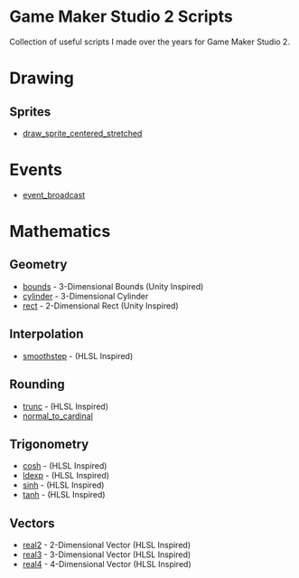 # Game Maker Studio 2 Scripts
Collection of useful scripts I made over the years for Game Maker Studio 2.

# Drawing
## Sprites
- [draw_sprite_centered_stretched](/Drawing/Sprites/draw_sprite_centered_stretched.gml)

# Events
- [event_broadcast](/Events/event_broadcast.gml)

# Mathematics
## Geometry
- [bounds](/Mathematics/Geometry/bounds.gml) - 3-Dimensional Bounds (Unity Inspired)
- [cylinder](/Mathematics/Geometry/cylinder.gml) - 3-Dimensional Cylinder
- [rect](/Mathematics/Geometry/rect.gml) - 2-Dimensional Rect (Unity Inspired)
## Interpolation
- [smoothstep](/Mathematics/Interpolation/smoothstep.gml) - (HLSL Inspired)
## Rounding
- [trunc](/Mathematics/Rounding/trunc.gml) - (HLSL Inspired)
- [normal_to_cardinal](/Mathematics/Rounding/normal_to_cardinal.gml)
## Trigonometry
- [cosh](/Mathematics/Trigonometry/cosh.gml) - (HLSL Inspired)
- [ldexp](/Mathematics/Trigonometry/ldexp.gml) - (HLSL Inspired)
- [sinh](/Mathematics/Trigonometry/sinh.gml) - (HLSL Inspired)
- [tanh](/Mathematics/Trigonometry/tanh.gml) - (HLSL Inspired)
## Vectors
- [real2](/Mathematics/Vectors/real2.gml) - 2-Dimensional Vector (HLSL Inspired)
- [real3](/Mathematics/Vectors/real3.gml) - 3-Dimensional Vector (HLSL Inspired)
- [real4](/Mathematics/Vectors/real4.gml) - 4-Dimensional Vector (HLSL Inspired)

